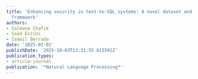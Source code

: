 ```yaml
---
title: 'Enhancing security in text-to-SQL systems: A novel dataset and agent-based
  framework'
authors:
- Salmane Chafik
- Saad Ezzini
- Ismail Berrada
date: '2025-01-01'
publishDate: '2025-10-03T13:31:55.015591Z'
publication_types:
- article-journal
publication: '*Natural Language Processing*'
---
```

